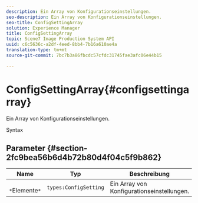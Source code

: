 ```yaml
---
description: Ein Array von Konfigurationseinstellungen.
seo-description: Ein Array von Konfigurationseinstellungen.
seo-title: ConfigSettingArray
solution: Experience Manager
title: ConfigSettingArray
topic: Scene7 Image Production System API
uuid: c6c5636c-a2df-4eed-8bb4-7b16a610ae4a
translation-type: tm+mt
source-git-commit: 7bc7b3a86fbcdc57cfdc31745fae3afc06e44b15

---
```



# ConfigSettingArray{#configsettingarray}

Ein Array von Konfigurationseinstellungen.

Syntax

## Parameter {#section-2fc9bea56b6d4b72b80d4f04c5f9b862}

| Name | Typ | Beschreibung |
|---|---|---|
| ` *`Elemente`*` | `types:ConfigSetting` | Ein Array von Konfigurationseinstellungen. |

